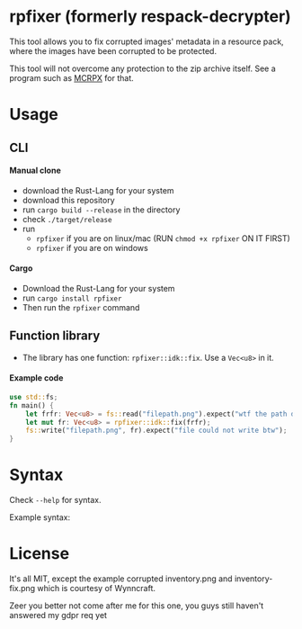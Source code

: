 # rpfixer (formerly respack-decrypter)

This tool allows you to fix corrupted images' metadata in a resource pack, where the images have been corrupted to be protected.

This tool will not overcome any protection to the zip archive itself. See a program such as [MCRPX](https://github.com/Speedy11CZ/mcrpx) for that.

# Usage


## CLI

#### Manual clone
- download the Rust-Lang for your system
- download this repository
- run `cargo build --release` in the directory
- check `./target/release`
- run 
  - `rpfixer` if you are on linux/mac (RUN `chmod +x rpfixer` ON IT FIRST) 
  - `rpfixer` if you are on windows
#### Cargo
- Download the Rust-Lang for your system
- run `cargo install rpfixer`
- Then run the `rpfixer` command

## Function library
- The library has one function: `rpfixer::idk::fix`. Use a `Vec<u8>` in it.
#### Example code
```rust
use std::fs;
fn main() {
    let frfr: Vec<u8> = fs::read("filepath.png").expect("wtf the path doesnt exist");
    let mut fr: Vec<u8> = rpfixer::idk::fix(frfr);
    fs::write("filepath.png", fr).expect("file could not write btw");
}
```


# Syntax

Check `--help` for syntax.

Example syntax:


# License

It's all MIT, except the example corrupted inventory.png and inventory-fix.png which is courtesy of Wynncraft. 

Zeer you better not come after me for this one, you guys still haven't answered my gdpr req yet